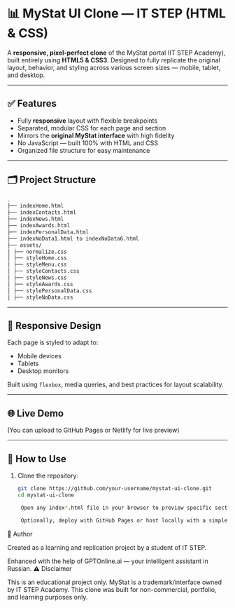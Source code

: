 # 📊 MyStat UI Clone — IT STEP (HTML & CSS)

A **responsive, pixel-perfect clone** of the MyStat portal (IT STEP Academy), built entirely using **HTML5 & CSS3**. Designed to fully replicate the original layout, behavior, and styling across various screen sizes — mobile, tablet, and desktop.

---

## ✅ Features

- Fully **responsive** layout with flexible breakpoints
- Separated, modular CSS for each page and section
- Mirrors the **original MyStat interface** with high fidelity
- No JavaScript — built 100% with HTML and CSS
- Organized file structure for easy maintenance

---

## 🗂️ Project Structure
```bash
.
├── indexHome.html
├── indexContacts.html
├── indexNews.html
├── indexAwards.html
├── indexPersonalData.html
├── indexNoData1.html to indexNoData6.html
├── assets/
│ ├── normalize.css
│ ├── styleHome.css
│ ├── styleMenu.css
│ ├── styleContacts.css
│ ├── styleNews.css
│ ├── styleAwards.css
│ ├── stylePersonalData.css
│ ├── styleNoData.css
```

---

## 📱 Responsive Design

Each page is styled to adapt to:
- Mobile devices
- Tablets
- Desktop monitors

Built using `flexbox`, media queries, and best practices for layout scalability.

---

## 🌐 Live Demo

(You can upload to GitHub Pages or Netlify for live preview)

---

## 📌 How to Use

1. Clone the repository:
   ```bash
   git clone https://github.com/your-username/mystat-ui-clone.git
   cd mystat-ui-clone

    Open any index*.html file in your browser to preview specific sections.

    Optionally, deploy with GitHub Pages or host locally with a simple server.

🧠 Author

Created as a learning and replication project by a student of IT STEP.

Enhanced with the help of GPTOnline.ai — your intelligent assistant in Russian.
⚠️ Disclaimer

This is an educational project only. MyStat is a trademark/interface owned by IT STEP Academy. This clone was built for non-commercial, portfolio, and learning purposes only.
